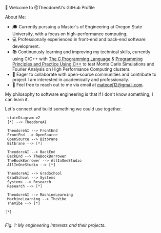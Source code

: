 👋 Welcome to @TheodoreAI's GitHub Profile

About Me:

- 🎓 Currently pursuing a Master's of Engineering at Oregon State University, with a focus on high-performance computing.
- 💻 Professionally experienced in front-end and back-end software development.
- 📚 Continuously learning and improving my technical skills, currently using C/C++ with [The C Programming Language](https://www.amazon.com/exec/obidos/ASIN/0131103628/ref=nosim/cboard-20) & [Programming Principles and Practice Using C++](https://dl.icdst.org/pdfs/files3/fef0590f02fa06bb42cba558fbc9e51c.pdf) to test Monte Carlo Simulations and Fourier Analysis on High Performance Computing clusters.
- 🤝 Eager to collaborate with open-source communities and contribute to project I am interested in academically and professionally.
- 📩 Feel free to reach out to me via email at mateoej12@gmail.com.


My philosophy to software engineering is that if I don't know something, I can learn it.

Let's connect and build something we could use together. 
 
 ```mermaid
  stateDiagram-v2
  [*] --> TheodoreAI

  TheodoreAI --> FrontEnd
  FrontEnd --> OpenSource
  OpenSource --> Bitbrane
  Bitbrane --> [*]
  
  TheodoreAI --> BackEnd
  BackEnd --> TheBookBorrower
  TheBookBorrower --> AllInOneStudio
  AllInOneStudio --> [*]

  TheodoreAI --> GradSchool
  GradSchool --> Systems
  Systems --> Research
  Research --> [*]
 
  TheodoreAI --> MachineLearning
  MachineLearning --> TheVibe
  TheVibe --> [*]

[*]
  
```
*Fig. 1: My engineering interests and their projects.*

<!---
TheodoreAI/TheodoreAI is a ✨ special ✨ repository because its `README.md` (this file) appears on your GitHub profile.
You can click the Preview link to take a look at your changes.
--->
